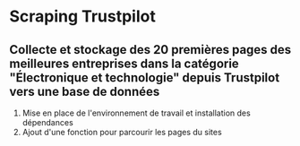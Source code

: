 # Scraping Trustpilot
## Collecte et stockage des 20 premières pages des meilleures entreprises dans la catégorie "Électronique et technologie" depuis Trustpilot vers une base de données

1. Mise en place de l'environnement de travail et installation des dépendances
2. Ajout d'une fonction pour parcourir les pages du sites

